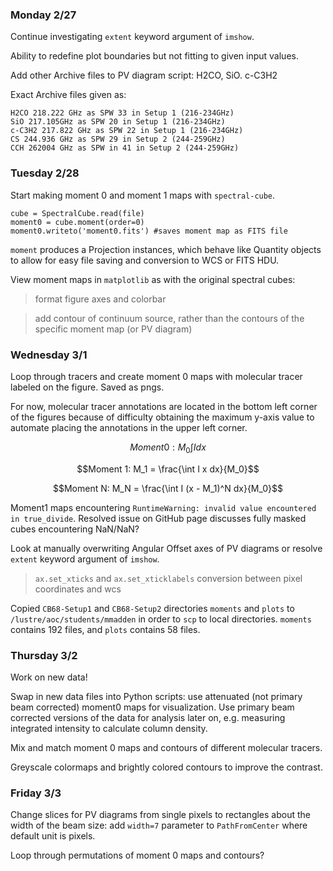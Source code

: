 ### Monday 2/27

Continue investigating `extent` keyword argument of `imshow`.

Ability to redefine plot boundaries but not fitting to given input values. 

Add other Archive files to PV diagram script: H2CO, SiO. c-C3H2

Exact Archive files given as:

```
H2CO 218.222 GHz as SPW 33 in Setup 1 (216-234GHz)
SiO 217.105GHz as SPW 20 in Setup 1 (216-234GHz) 
c-C3H2 217.822 GHz as SPW 22 in Setup 1 (216-234GHz)
CS 244.936 GHz as SPW 29 in Setup 2 (244-259GHz)
CCH 262004 GHz as SPW in 41 in Setup 2 (244-259GHz)
```

### Tuesday 2/28

Start making moment 0 and moment 1 maps with `spectral-cube`.

```
cube = SpectralCube.read(file)
moment0 = cube.moment(order=0)
moment0.writeto('moment0.fits') #saves moment map as FITS file
```
`moment` produces a Projection instances, which behave like Quantity objects to allow for easy file saving and conversion to WCS or FITS HDU.

View moment maps in `matplotlib` as with the original spectral cubes:

> format figure axes and colorbar

> add contour of continuum source, rather than the contours of the specific moment map (or PV diagram)

### Wednesday 3/1

Loop through tracers and create moment 0 maps with molecular tracer labeled on the figure. Saved as pngs.

For now, molecular tracer annotations are located in the bottom left corner of the figures because of difficulty obtaining the maximum y-axis value to automate placing the annotations in the upper left corner.

$$Moment 0: M_0 \int I dx$$

$$Moment 1: M_1 = \frac{\int I x dx}{M_0}$$

$$Moment N: M_N = \frac{\int I (x - M_1)^N dx}{M_0}$$

Moment1 maps encountering `RuntimeWarning: invalid value encountered in true_divide`. Resolved issue on GitHub page discusses fully masked cubes encountering NaN/NaN? 

Look at manually overwriting Angular Offset axes of PV diagrams or resolve `extent` keyword argument of `imshow`. 

> `ax.set_xticks` and `ax.set_xticklabels` 
> conversion between pixel coordinates and wcs

Copied `CB68-Setup1` and `CB68-Setup2` directories `moments` and `plots` to `/lustre/aoc/students/mmadden` in order to `scp` to local directories. `moments` contains 192 files, and `plots` contains 58 files.

### Thursday 3/2

Work on new data!

Swap in new data files into Python scripts: use attenuated (not primary beam corrected) moment0 maps for visualization. Use primary beam corrected versions of the data for analysis later on, e.g. measuring integrated intensity to calculate column density.

Mix and match moment 0 maps and contours of different molecular tracers. 

Greyscale colormaps and brightly colored contours to improve the contrast. 

### Friday 3/3 

Change slices for PV diagrams from single pixels to rectangles about the width of the beam size: add `width=7` parameter to `PathFromCenter` where default unit is pixels.

Loop through permutations of moment 0 maps and contours? 
